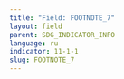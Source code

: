 ```yaml
---
title: "Field: FOOTNOTE_7"
layout: field
parent: SDG_INDICATOR_INFO
language: ru
indicator: 11-1-1
slug: FOOTNOTE_7
---
```

[^7]: United Nations (2007). Indicators of Sustainable Development: Guidelines and Methodologies. Third Edition, United Nations, New York; <https://sustainabledevelopment.un.org/index.php?page=view&type=400&nr=107&>; UN-Habitat (2003), Slums of the World: The face of urban poverty in the new millennium.